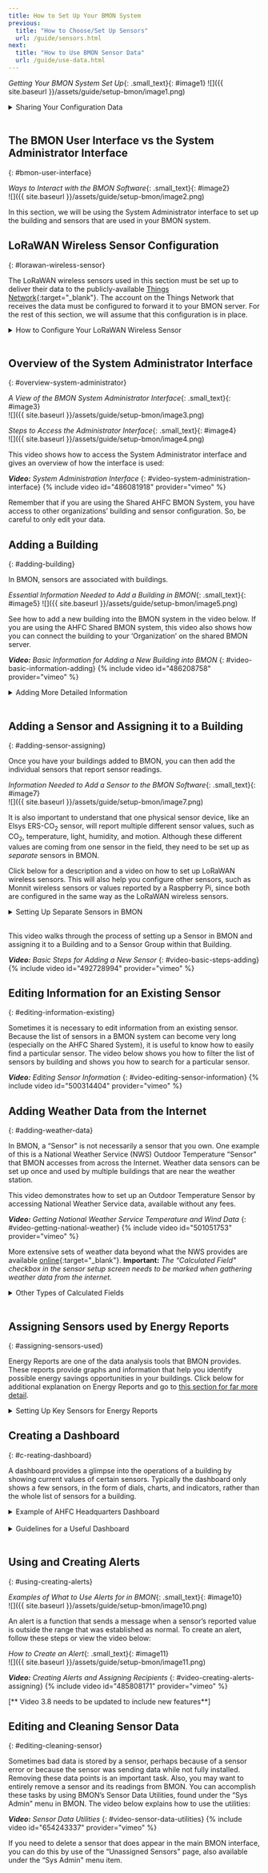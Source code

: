 ```yaml
---
title: How to Set Up Your BMON System
previous:
  title: "How to Choose/Set Up Sensors"
  url: /guide/sensors.html
next:
  title: "How to Use BMON Sensor Data"
  url: /guide/use-data.html
---
```


*Getting Your BMON System Set Up*{: .small_text}{: #image1}
![]({{ site.baseurl }}/assets/guide/setup-bmon/image1.png)
<br>

<details markdown="1">

<summary>Sharing Your Configuration Data</summary>

Your configuration data will also be accessible to system operators from
other organizations. Your other option is to install your own copy of
the free BMON software on a Linux server you own or rent. “Cloud" Linux
servers capable of running BMON can be rented starting at $6 per month
(e.g., [Digital Ocean](https://www.digitalocean.com/){:target="_blank"},
[Linode](https://www.linode.com/){:target="_blank"}).

</details>
<br>

## The BMON User Interface vs the System Administrator Interface
{: #bmon-user-interface}

*Ways to Interact with the BMON Software*{: .small_text}{: #image2}<br>
![]({{ site.baseurl }}/assets/guide/setup-bmon/image2.png)
<br>

In this section, we will be using the System Administrator interface to
set up the building and sensors that are used in your BMON system.

## LoRaWAN Wireless Sensor Configuration
{: #lorawan-wireless-sensor}

The LoRaWAN wireless sensors used in this section must be set up to
deliver their data to the publicly-available [Things
Network](https://www.thethingsnetwork.org/){:target="_blank"}. The account on the Things
Network that receives the data must be configured to forward it to your
BMON server. For the rest of this section, we will assume that this
configuration is in place. 

<details markdown="1">

<summary>How to Configure Your LoRaWAN Wireless Sensor</summary>

We expect that Alaska sensor suppliers will perform this configuration
for you, but if you receive an unconfigured sensor, [Appendix-
Configuring LoRaWAN Sensors](appx-config-lorawan) gives details on how
to configure the sensor and the Things Network to ensure the sensor data
is received by your BMON server.

</details>
<br>

## **Overview of the System Administrator Interface**
{: #overview-system-administrator}

*A View of the BMON System Administrator Interface*{: .small_text}{: #image3}<br>
![]({{ site.baseurl }}/assets/guide/setup-bmon/image3.png)
<br>


*Steps to Access the Administrator Interface*{: .small_text}{: #image4}<br>
![]({{ site.baseurl }}/assets/guide/setup-bmon/image4.png)
<br>

This video shows how to access the System Administrator interface and
gives an overview of how the interface is used:

***Video:*** *System Administration Interface*
{: #video-system-administration-interface}
{% include video id="486081918" provider="vimeo" %}

Remember that if you are using the Shared AHFC BMON System, you have
access to other organizations’ building and sensor configuration. So, be
careful to only edit your data.

## **Adding a Building**
{: #adding-building}

In BMON, sensors are associated with buildings.

*Essential Information Needed to Add a Building in BMON*{: .small_text}{: #image5}
![]({{ site.baseurl }}/assets/guide/setup-bmon/image5.png)
<br>

See how to add a new building into the BMON system in the video below.
If you are using the AHFC Shared BMON system, this video also shows how
you can connect the building to your ‘Organization’ on the shared BMON
server.

***Video:*** *Basic Information for Adding a New Building into BMON*
{: #video-basic-information-adding}
{% include video id="486208758" provider="vimeo" %}

<details markdown="1">

<summary>Adding More Detailed Information</summary>

More detailed information can be entered for a building to make the User
Interface more useful, but that is optional.

*Examples of Building Details That Can Be Entered in BMON*{: .small_text}{: #image6}<br>
![]({{ site.baseurl }}/assets/guide/setup-bmon/image6.png)
<br>

View the video below to see how to set up some of these optional
features:

***Video:*** *Advanced Building Information; Occupied Schedule & Additional Description*
{: #video-advanced-building-information}
{% include video id="486498160" provider="vimeo" %}


A later section, [How to Use the BMON Sensor Data-
Analyzing Data: Energy Reports](use-data#energy-reports), will show how to fill out the building
fields that are necessary if you want to use the “Energy Reports"
feature of the BMON system. Energy Reports are very useful for finding
possible energy savings, so this [task](use-data#energy-reports) should be completed.

</details>
<br>

## **Adding a Sensor and Assigning it to a Building**
{: #adding-sensor-assigning}

Once you have your buildings added to BMON, you can then add the
individual sensors that report sensor readings.

*Information Needed to Add a Sensor to the BMON Software*{: .small_text}{: #image7}<br>
![]({{ site.baseurl }}/assets/guide/setup-bmon/image7.png)
<br>

It is also important to understand that one physical sensor device, like an Elsys ERS-CO<sub>2</sub>
sensor, will report multiple different sensor values, such as
CO<sub>2</sub>, temperature, light, humidity, and motion. Although these
different values are coming from one sensor in the field, they need to
be set up as *separate* sensors in BMON.

Click below for a description and a video on how to set up LoRaWAN
wireless sensors. This will also help you configure other sensors, such
as Monnit wireless sensors or values reported by a Raspberry Pi, since
both are configured in the same way as the LoRaWAN wireless sensors.

<details markdown="1">

<summary>Setting Up Separate Sensors in BMON</summary>

For the ERS-CO<sub>2</sub> example just mentioned, if you are interested
in looking at all five reported values, you would set up five different
sensors in BMON. There is a unique Sensor ID for each of the values,
e.g. “A81758FFFE0526D6\_co2", “A81758FFFE0526D6\_temperature", etc. The
video below shows you how to find the Sensor IDs for sensors that are
reporting into the BMON system, but have not yet been set up in the
system.

***Video:*** *How to use Unassigned Sensors when Setting Up New Sensors*
{: #video-how-use-unassigned}
{% include video id="492722273" provider="vimeo" %}

</details>
<br>

This video walks through the process of setting up a Sensor in BMON and
assigning it to a Building and to a Sensor Group within that Building.

***Video:*** *Basic Steps for Adding a New Sensor*
{: #video-basic-steps-adding}
{% include video id="492728994" provider="vimeo" %}

## **Editing Information for an Existing Sensor**
{: #editing-information-existing}

Sometimes it is necessary to edit information from an existing sensor.
Because the list of sensors in a BMON system can become very long
(especially on the AHFC Shared System), it is useful to know how to
easily find a particular sensor. The video below shows you how to filter
the list of sensors by building and shows you how to search for a
particular sensor.

***Video:*** *Editing Sensor Information*
{: #video-editing-sensor-information}
{% include video id="500314404" provider="vimeo" %}

## **Adding Weather Data from the Internet**
{: #adding-weather-data}

In BMON, a “Sensor" is not necessarily a sensor that you own. One
example of this is a National Weather Service (NWS) Outdoor Temperature
“Sensor" that BMON accesses from across the Internet. Weather data
sensors can be set up once and used by multiple buildings that are near
the weather station.

This video demonstrates how to set up an Outdoor Temperature Sensor by
accessing National Weather Service data, available without any fees.

***Video:*** *Getting National Weather Service Temperature and Wind Data*
{: #video-getting-national-weather}
{% include video id="501051753" provider="vimeo" %}

More extensive sets of weather data beyond what the NWS provides are
available
[online](https://bmon-documentation.readthedocs.io/en/latest/calculated-fields.html#acquiring-weather-data-from-the-internet){:target="_blank"}.
**Important:** *The “Calculated Field" checkbox in the sensor setup
screen needs to be marked when gathering weather data from the
internet.*

<details markdown="1">

<summary>Other Types of Calculated Fields</summary>

Other types of Calculated Fields are available. For example, you can
create a sensor that is the sum of a couple of other sensors, like when
you want to be able to see the total electric use of a building that has
two electric meters. Most other types of calculations to create a new
sensor are available. However, we will not dive into this deeper in this
section. If interested, more detail on [Calculated
Fields](https://bmon-documentation.readthedocs.io/en/latest/calculated-fields.html){:target="_blank"}
is available online.

</details>
<br>

## Assigning Sensors used by Energy Reports
{: #assigning-sensors-used}

Energy Reports are one of the data analysis tools that BMON provides.
These reports provide graphs and information that help you identify
possible energy savings opportunities in your buildings. Click below for
additional explanation on Energy Reports and go to [this section for far
more detail](use-data#energy-reports).

<details markdown="1">

<summary>Setting Up Key Sensors for Energy Reports</summary>

When an Energy Report is being created, it needs to be able to identify
energy-related sensors in each building. If you want to use this
important Energy Report feature, you need to make these identifications
for each building. For example, you need to indicate which sensors are
measuring the indoor temperatures in the building, which sensor measures
the outdoor temperature, which sensor is the building's electric power
sensor, etc. The following video shows how to do that:

***Video:*** *Identifying & Entering Key Sensors for Energy Reports*
{: #video-identifying-entering-key}
{% include video id="501893423" provider="vimeo" %}

</details>

## C**reating a Dashboard**
{: #c-reating-dashboard}

A dashboard provides a glimpse into the operations of a building by
showing current values of certain sensors. Typically the dashboard only
shows a few sensors, in the form of dials, charts, and indicators,
rather than the whole list of sensors for a building.

<details markdown="1">

<summary>Example of AHFC Headquarters Dashboard</summary>

The way a dashboard is set up will also depend on the goals of the
person or team that will be using it - maybe the goal is saving energy,
maybe it is keeping a building from freezing up, maybe it is maintaining
healthy and comfortable conditions for occupants and reducing
complaints, or it could be a combination of goals. The dashboard can be
set up in different ways to serve different goals.

*The Dashboard for the AHFC Headquarters Building Illustrates Some
Options of What Can Be Displayed*{: .small_text}{: #image8}
![]({{ site.baseurl }}/assets/guide/setup-bmon/image8.png)
<br>

</details>
<br>

<details markdown="1">

<summary>Guidelines for a Useful Dashboard</summary>

*Considerations and Tips for Setting up a Useful Dashboard*{: .small_text}{: #image9}<br>
![]({{ site.baseurl }}/assets/guide/setup-bmon/image9.png)
<br>

***Video:*** *Choosing Sensors to Display on the Building Dashboard*
{: #video-choosing-sensors-display}
{% include video id="518690694" provider="vimeo" %}


***Video:*** *Adding Custom Reports and Links to the Dashboard*
{: #video-adding-custom-reports}
{% include video id="518713395" provider="vimeo" %}


</details>
<br>

## Using and Creating Alerts
{: #using-creating-alerts}

*Examples of What to Use Alerts for in BMON*{: .small_text}{: #image10}<br>
![]({{ site.baseurl }}/assets/guide/setup-bmon/image10.png)
<br>

An alert is a function that sends a message when a sensor’s reported
value is outside the range that was established as normal. To create an
alert, follow these steps or view the video below:

*How to Create an Alert*{: .small_text}{: #image11}<br>
![]({{ site.baseurl }}/assets/guide/setup-bmon/image11.png)
<br>

***Video:*** *Creating Alerts and Assigning Recipients*
{: #video-creating-alerts-assigning}
{% include video id="485808171" provider="vimeo" %}

\[\*\* Video 3.8 needs to be updated to include new features\*\*\]

## **Editing and Cleaning Sensor Data**
{: #editing-cleaning-sensor}

Sometimes bad data is stored by a sensor, perhaps because of a sensor
error or because the sensor was sending data while not fully installed.
Removing these data points is an important task. Also, you may want to
entirely remove a sensor and its readings from BMON. You can accomplish
these tasks by using BMON’s Sensor Data Utilities, found under the “Sys
Admin" menu in BMON. The video below explains how to use the utilities:

***Video:*** *Sensor Data Utilities*
{: #video-sensor-data-utilities}
{% include video id="654243337" provider="vimeo" %}

If you need to delete a sensor that does appear in the main BMON
interface, you can do this by use of the “Unassigned Sensors" page, also
available under the “Sys Admin" menu item.
